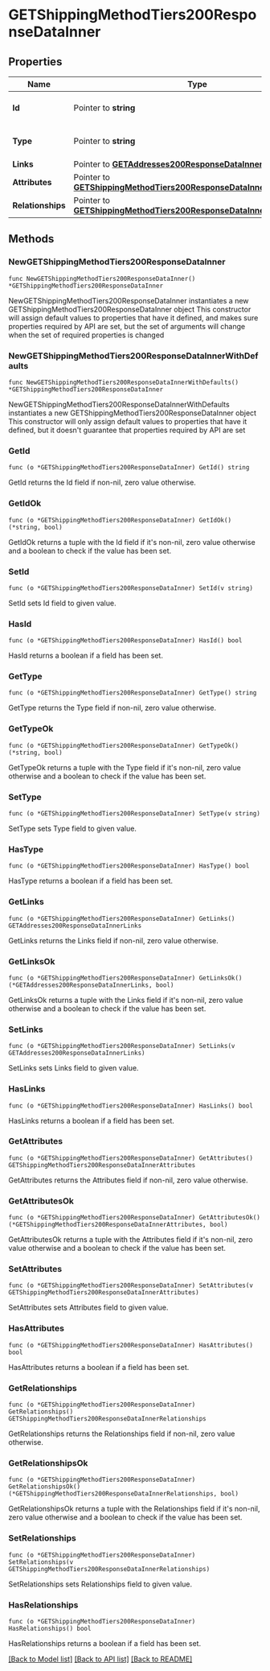 # GETShippingMethodTiers200ResponseDataInner

## Properties

Name | Type | Description | Notes
------------ | ------------- | ------------- | -------------
**Id** | Pointer to **string** | The resource&#39;s id | [optional] 
**Type** | Pointer to **string** | The resource&#39;s type | [optional] 
**Links** | Pointer to [**GETAddresses200ResponseDataInnerLinks**](GETAddresses200ResponseDataInnerLinks.md) |  | [optional] 
**Attributes** | Pointer to [**GETShippingMethodTiers200ResponseDataInnerAttributes**](GETShippingMethodTiers200ResponseDataInnerAttributes.md) |  | [optional] 
**Relationships** | Pointer to [**GETShippingMethodTiers200ResponseDataInnerRelationships**](GETShippingMethodTiers200ResponseDataInnerRelationships.md) |  | [optional] 

## Methods

### NewGETShippingMethodTiers200ResponseDataInner

`func NewGETShippingMethodTiers200ResponseDataInner() *GETShippingMethodTiers200ResponseDataInner`

NewGETShippingMethodTiers200ResponseDataInner instantiates a new GETShippingMethodTiers200ResponseDataInner object
This constructor will assign default values to properties that have it defined,
and makes sure properties required by API are set, but the set of arguments
will change when the set of required properties is changed

### NewGETShippingMethodTiers200ResponseDataInnerWithDefaults

`func NewGETShippingMethodTiers200ResponseDataInnerWithDefaults() *GETShippingMethodTiers200ResponseDataInner`

NewGETShippingMethodTiers200ResponseDataInnerWithDefaults instantiates a new GETShippingMethodTiers200ResponseDataInner object
This constructor will only assign default values to properties that have it defined,
but it doesn't guarantee that properties required by API are set

### GetId

`func (o *GETShippingMethodTiers200ResponseDataInner) GetId() string`

GetId returns the Id field if non-nil, zero value otherwise.

### GetIdOk

`func (o *GETShippingMethodTiers200ResponseDataInner) GetIdOk() (*string, bool)`

GetIdOk returns a tuple with the Id field if it's non-nil, zero value otherwise
and a boolean to check if the value has been set.

### SetId

`func (o *GETShippingMethodTiers200ResponseDataInner) SetId(v string)`

SetId sets Id field to given value.

### HasId

`func (o *GETShippingMethodTiers200ResponseDataInner) HasId() bool`

HasId returns a boolean if a field has been set.

### GetType

`func (o *GETShippingMethodTiers200ResponseDataInner) GetType() string`

GetType returns the Type field if non-nil, zero value otherwise.

### GetTypeOk

`func (o *GETShippingMethodTiers200ResponseDataInner) GetTypeOk() (*string, bool)`

GetTypeOk returns a tuple with the Type field if it's non-nil, zero value otherwise
and a boolean to check if the value has been set.

### SetType

`func (o *GETShippingMethodTiers200ResponseDataInner) SetType(v string)`

SetType sets Type field to given value.

### HasType

`func (o *GETShippingMethodTiers200ResponseDataInner) HasType() bool`

HasType returns a boolean if a field has been set.

### GetLinks

`func (o *GETShippingMethodTiers200ResponseDataInner) GetLinks() GETAddresses200ResponseDataInnerLinks`

GetLinks returns the Links field if non-nil, zero value otherwise.

### GetLinksOk

`func (o *GETShippingMethodTiers200ResponseDataInner) GetLinksOk() (*GETAddresses200ResponseDataInnerLinks, bool)`

GetLinksOk returns a tuple with the Links field if it's non-nil, zero value otherwise
and a boolean to check if the value has been set.

### SetLinks

`func (o *GETShippingMethodTiers200ResponseDataInner) SetLinks(v GETAddresses200ResponseDataInnerLinks)`

SetLinks sets Links field to given value.

### HasLinks

`func (o *GETShippingMethodTiers200ResponseDataInner) HasLinks() bool`

HasLinks returns a boolean if a field has been set.

### GetAttributes

`func (o *GETShippingMethodTiers200ResponseDataInner) GetAttributes() GETShippingMethodTiers200ResponseDataInnerAttributes`

GetAttributes returns the Attributes field if non-nil, zero value otherwise.

### GetAttributesOk

`func (o *GETShippingMethodTiers200ResponseDataInner) GetAttributesOk() (*GETShippingMethodTiers200ResponseDataInnerAttributes, bool)`

GetAttributesOk returns a tuple with the Attributes field if it's non-nil, zero value otherwise
and a boolean to check if the value has been set.

### SetAttributes

`func (o *GETShippingMethodTiers200ResponseDataInner) SetAttributes(v GETShippingMethodTiers200ResponseDataInnerAttributes)`

SetAttributes sets Attributes field to given value.

### HasAttributes

`func (o *GETShippingMethodTiers200ResponseDataInner) HasAttributes() bool`

HasAttributes returns a boolean if a field has been set.

### GetRelationships

`func (o *GETShippingMethodTiers200ResponseDataInner) GetRelationships() GETShippingMethodTiers200ResponseDataInnerRelationships`

GetRelationships returns the Relationships field if non-nil, zero value otherwise.

### GetRelationshipsOk

`func (o *GETShippingMethodTiers200ResponseDataInner) GetRelationshipsOk() (*GETShippingMethodTiers200ResponseDataInnerRelationships, bool)`

GetRelationshipsOk returns a tuple with the Relationships field if it's non-nil, zero value otherwise
and a boolean to check if the value has been set.

### SetRelationships

`func (o *GETShippingMethodTiers200ResponseDataInner) SetRelationships(v GETShippingMethodTiers200ResponseDataInnerRelationships)`

SetRelationships sets Relationships field to given value.

### HasRelationships

`func (o *GETShippingMethodTiers200ResponseDataInner) HasRelationships() bool`

HasRelationships returns a boolean if a field has been set.


[[Back to Model list]](../README.md#documentation-for-models) [[Back to API list]](../README.md#documentation-for-api-endpoints) [[Back to README]](../README.md)


